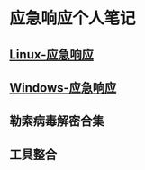 # 应急响应个人笔记


## [Linux-应急响应](https://github.com/wpsec/Emergency-response-notes/blob/main/Linux-%E5%BA%94%E6%80%A5%E5%93%8D%E5%BA%94.md)
## [Windows-应急响应](https://github.com/wpsec/Emergency-response-notes/blob/main/Windows-%E5%BA%94%E6%80%A5%E5%93%8D%E5%BA%94.md)
## 勒索病毒解密合集

## 工具整合
